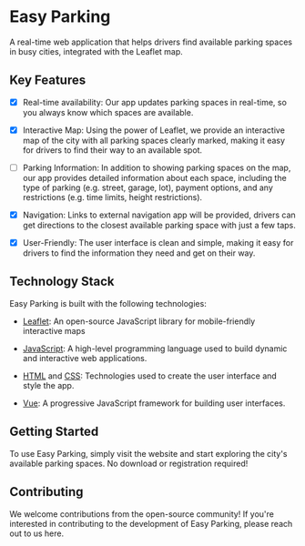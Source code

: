# Easy Parking

A real-time web application that helps drivers find available parking spaces in busy cities, integrated with the Leaflet map. 

## Key Features

- [x] Real-time availability: Our app updates parking spaces in real-time, so you always know which spaces are available.

- [x] Interactive Map: Using the power of Leaflet, we provide an interactive map of the city with all parking spaces clearly marked, making it easy for drivers to find their way to an available spot.

- [ ] Parking Information: In addition to showing parking spaces on the map, our app provides detailed information about each space, including the type of parking (e.g. street, garage, lot), payment options, and any restrictions (e.g. time limits, height restrictions).

- [x] Navigation: Links to external navigation app will be provided, drivers can get directions to the closest available parking space with just a few taps.

- [x] User-Friendly: The user interface is clean and simple, making it easy for drivers to find the information they need and get on their way.

## Technology Stack

Easy Parking is built with the following technologies:

- [Leaflet](https://leafletjs.com/): An open-source JavaScript library for mobile-friendly interactive maps

- [JavaScript](https://developer.mozilla.org/en-US/docs/Web/JavaScript): A high-level programming language used to build dynamic and interactive web applications.

- [HTML](https://developer.mozilla.org/en-US/docs/Web/HTML) and [CSS](https://developer.mozilla.org/en-US/docs/Web/CSS): Technologies used to create the user interface and style the app.

- [Vue](https://vuejs.org/): A progressive JavaScript framework for building user interfaces.

## Getting Started

To use Easy Parking, simply visit the website and start exploring the city's available parking spaces. No download or registration required!

## Contributing

We welcome contributions from the open-source community! If you're interested in contributing to the development of Easy Parking, please reach out to us here.
